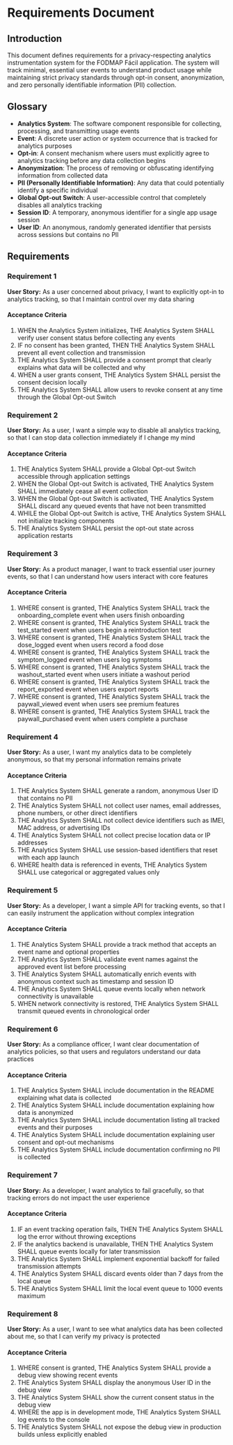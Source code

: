 # Requirements Document

## Introduction

This document defines requirements for a privacy-respecting analytics instrumentation system for the FODMAP Fácil application. The system will track minimal, essential user events to understand product usage while maintaining strict privacy standards through opt-in consent, anonymization, and zero personally identifiable information (PII) collection.

## Glossary

- **Analytics System**: The software component responsible for collecting, processing, and transmitting usage events
- **Event**: A discrete user action or system occurrence that is tracked for analytics purposes
- **Opt-in**: A consent mechanism where users must explicitly agree to analytics tracking before any data collection begins
- **Anonymization**: The process of removing or obfuscating identifying information from collected data
- **PII (Personally Identifiable Information)**: Any data that could potentially identify a specific individual
- **Global Opt-out Switch**: A user-accessible control that completely disables all analytics tracking
- **Session ID**: A temporary, anonymous identifier for a single app usage session
- **User ID**: An anonymous, randomly generated identifier that persists across sessions but contains no PII

## Requirements

### Requirement 1

**User Story:** As a user concerned about privacy, I want to explicitly opt-in to analytics tracking, so that I maintain control over my data sharing

#### Acceptance Criteria

1. WHEN the Analytics System initializes, THE Analytics System SHALL verify user consent status before collecting any events
2. IF no consent has been granted, THEN THE Analytics System SHALL prevent all event collection and transmission
3. THE Analytics System SHALL provide a consent prompt that clearly explains what data will be collected and why
4. WHEN a user grants consent, THE Analytics System SHALL persist the consent decision locally
5. THE Analytics System SHALL allow users to revoke consent at any time through the Global Opt-out Switch

### Requirement 2

**User Story:** As a user, I want a simple way to disable all analytics tracking, so that I can stop data collection immediately if I change my mind

#### Acceptance Criteria

1. THE Analytics System SHALL provide a Global Opt-out Switch accessible through application settings
2. WHEN the Global Opt-out Switch is activated, THE Analytics System SHALL immediately cease all event collection
3. WHEN the Global Opt-out Switch is activated, THE Analytics System SHALL discard any queued events that have not been transmitted
4. WHILE the Global Opt-out Switch is active, THE Analytics System SHALL not initialize tracking components
5. THE Analytics System SHALL persist the opt-out state across application restarts

### Requirement 3

**User Story:** As a product manager, I want to track essential user journey events, so that I can understand how users interact with core features

#### Acceptance Criteria

1. WHERE consent is granted, THE Analytics System SHALL track the onboarding_complete event when users finish onboarding
2. WHERE consent is granted, THE Analytics System SHALL track the test_started event when users begin a reintroduction test
3. WHERE consent is granted, THE Analytics System SHALL track the dose_logged event when users record a food dose
4. WHERE consent is granted, THE Analytics System SHALL track the symptom_logged event when users log symptoms
5. WHERE consent is granted, THE Analytics System SHALL track the washout_started event when users initiate a washout period
6. WHERE consent is granted, THE Analytics System SHALL track the report_exported event when users export reports
7. WHERE consent is granted, THE Analytics System SHALL track the paywall_viewed event when users see premium features
8. WHERE consent is granted, THE Analytics System SHALL track the paywall_purchased event when users complete a purchase

### Requirement 4

**User Story:** As a user, I want my analytics data to be completely anonymous, so that my personal information remains private

#### Acceptance Criteria

1. THE Analytics System SHALL generate a random, anonymous User ID that contains no PII
2. THE Analytics System SHALL not collect user names, email addresses, phone numbers, or other direct identifiers
3. THE Analytics System SHALL not collect device identifiers such as IMEI, MAC address, or advertising IDs
4. THE Analytics System SHALL not collect precise location data or IP addresses
5. THE Analytics System SHALL use session-based identifiers that reset with each app launch
6. WHERE health data is referenced in events, THE Analytics System SHALL use categorical or aggregated values only

### Requirement 5

**User Story:** As a developer, I want a simple API for tracking events, so that I can easily instrument the application without complex integration

#### Acceptance Criteria

1. THE Analytics System SHALL provide a track method that accepts an event name and optional properties
2. THE Analytics System SHALL validate event names against the approved event list before processing
3. THE Analytics System SHALL automatically enrich events with anonymous context such as timestamp and session ID
4. THE Analytics System SHALL queue events locally when network connectivity is unavailable
5. WHEN network connectivity is restored, THE Analytics System SHALL transmit queued events in chronological order

### Requirement 6

**User Story:** As a compliance officer, I want clear documentation of analytics policies, so that users and regulators understand our data practices

#### Acceptance Criteria

1. THE Analytics System SHALL include documentation in the README explaining what data is collected
2. THE Analytics System SHALL include documentation explaining how data is anonymized
3. THE Analytics System SHALL include documentation listing all tracked events and their purposes
4. THE Analytics System SHALL include documentation explaining user consent and opt-out mechanisms
5. THE Analytics System SHALL include documentation confirming no PII is collected

### Requirement 7

**User Story:** As a developer, I want analytics to fail gracefully, so that tracking errors do not impact the user experience

#### Acceptance Criteria

1. IF an event tracking operation fails, THEN THE Analytics System SHALL log the error without throwing exceptions
2. IF the analytics backend is unavailable, THEN THE Analytics System SHALL queue events locally for later transmission
3. THE Analytics System SHALL implement exponential backoff for failed transmission attempts
4. THE Analytics System SHALL discard events older than 7 days from the local queue
5. THE Analytics System SHALL limit the local event queue to 1000 events maximum

### Requirement 8

**User Story:** As a user, I want to see what analytics data has been collected about me, so that I can verify my privacy is protected

#### Acceptance Criteria

1. WHERE consent is granted, THE Analytics System SHALL provide a debug view showing recent events
2. THE Analytics System SHALL display the anonymous User ID in the debug view
3. THE Analytics System SHALL show the current consent status in the debug view
4. WHERE the app is in development mode, THE Analytics System SHALL log events to the console
5. THE Analytics System SHALL not expose the debug view in production builds unless explicitly enabled
